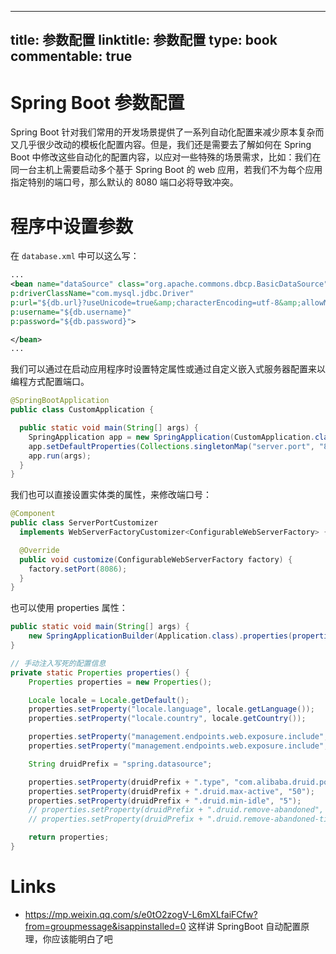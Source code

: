 
---
title: 参数配置
linktitle: 参数配置
type: book
commentable: true
---

# Spring Boot 参数配置

Spring Boot 针对我们常用的开发场景提供了一系列自动化配置来减少原本复杂而又几乎很少改动的模板化配置内容。但是，我们还是需要去了解如何在 Spring Boot 中修改这些自动化的配置内容，以应对一些特殊的场景需求，比如：我们在同一台主机上需要启动多个基于 Spring Boot 的 web 应用，若我们不为每个应用指定特别的端口号，那么默认的 8080 端口必将导致冲突。

# 程序中设置参数

在 `database.xml` 中可以这么写：

```xml
...
<bean name="dataSource" class="org.apache.commons.dbcp.BasicDataSource"
p:driverClassName="com.mysql.jdbc.Driver"
p:url="${db.url}?useUnicode=true&amp;characterEncoding=utf-8&amp;allowMultiQueries=true"
p:username="${db.username}"
p:password="${db.password}">

</bean>
...
```

我们可以通过在启动应用程序时设置特定属性或通过自定义嵌入式服务器配置来以编程方式配置端口。

```java
@SpringBootApplication
public class CustomApplication {

  public static void main(String[] args) {
    SpringApplication app = new SpringApplication(CustomApplication.class);
    app.setDefaultProperties(Collections.singletonMap("server.port", "8083"));
    app.run(args);
  }
}
```

我们也可以直接设置实体类的属性，来修改端口号：

```java
@Component
public class ServerPortCustomizer
  implements WebServerFactoryCustomizer<ConfigurableWebServerFactory> {

  @Override
  public void customize(ConfigurableWebServerFactory factory) {
    factory.setPort(8086);
  }
}
```

也可以使用 properties 属性：

```java
public static void main(String[] args) {
    new SpringApplicationBuilder(Application.class).properties(properties()).run(args);
}

// 手动注入写死的配置信息
private static Properties properties() {
    Properties properties = new Properties();

    Locale locale = Locale.getDefault();
    properties.setProperty("locale.language", locale.getLanguage());
    properties.setProperty("locale.country", locale.getCountry());

    properties.setProperty("management.endpoints.web.exposure.include", "*");
    properties.setProperty("management.endpoints.web.exposure.include", "*");

    String druidPrefix = "spring.datasource";

    properties.setProperty(druidPrefix + ".type", "com.alibaba.druid.pool.DruidDataSource");
    properties.setProperty(druidPrefix + ".druid.max-active", "50");
    properties.setProperty(druidPrefix + ".druid.min-idle", "5");
    // properties.setProperty(druidPrefix + ".druid.remove-abandoned", "true");
    // properties.setProperty(druidPrefix + ".druid.remove-abandoned-timeout-millis", "120000");

    return properties;
}
```

# Links

- https://mp.weixin.qq.com/s/e0tO2zogV-L6mXLfaiFCfw?from=groupmessage&isappinstalled=0 这样讲 SpringBoot 自动配置原理，你应该能明白了吧

    
